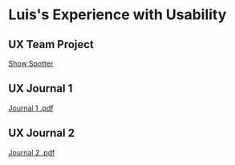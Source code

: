 # Luis's Experience with Usability 


## UX Team Project
[Show Spotter](https://usabilityengineering.github.io/ShowSpotter/)

## UX Journal 1
[Journal 1 .pdf](https://github.com/UsabilityEngineering/ux-portfolio-1010l10/blob/bd47e2eec29a6885ef0a3ce43a804417b87d73e8/Scanning%20Inventory%20revised%20.pdf)

## UX Journal 2
[Journal 2 .pdf](https://github.com/UsabilityEngineering/ux-portfolio-1010l10/blob/5f0f67419fd565cd8f6256eddd04751d0cab074a/Transit%20Process%20Revised%20.pdf)
